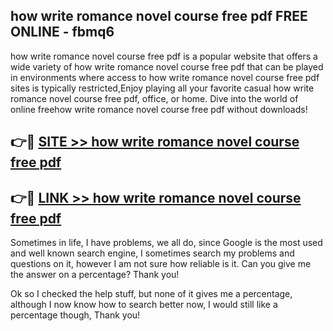 ## how write romance novel course free pdf FREE ONLINE - fbmq6

how write romance novel course free pdf is a popular website that offers a wide variety of how write romance novel course free pdf that can be played in environments where access to how write romance novel course free pdf sites is typically restricted,Enjoy playing all your favorite casual how write romance novel course free pdf, office, or home. Dive into the world of online freehow write romance novel course free pdf without downloads!

## 👉🔴 [SITE >> how write romance novel course free pdf](http://news.freeplayer.one?title=how_write_romance_novel_course_free_pdf&ref=FRRE)

## 👉🔴 [LINK >> how write romance novel course free pdf](http://news.freeplayer.one?title=how_write_romance_novel_course_free_pdf&ref=FREE)

Sometimes in life, I have problems, we all do, since Google is the most used and well known search engine, I sometimes search my problems and questions on it, however I am not sure how reliable is it. Can you give me the answer on a percentage? Thank you!

Ok so I checked the help stuff, but none of it gives me a percentage, although I now know how to search better now, I would still like a percentage though, Thank you!